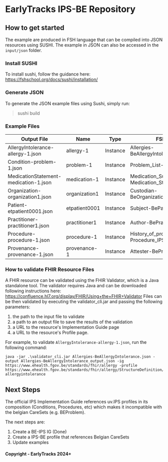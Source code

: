 # EarlyTracks IPS-BE Repository

## How to get started
The example are produced in FSH language that can be compiled into JSON resources using SUSHI.
The example in JSON can also be accessed in the `input/json` folder.

### Install SUSHI
To install sushi, follow the guidance here: https://fshschool.org/docs/sushi/installation/

### Generate JSON
To generate the JSON example files using Sushi, simply run:
> sushi build

### Example Files
| Output File                            | Name          | Type     | FSH File                                         | Lines  |
|----------------------------------------|---------------|----------|--------------------------------------------------|--------|
| AllergyIntolerance-allergy-1.json      | allergy-1     | Instance | Allergies-BeAllergyIntolerance.fsh              | 5 - 29 |
| Condition-problem-1.json               | problem-1     | Instance | Problem_List-BeProblem.fsh                      | 7 - 25 |
| MedicationStatement-medication-1.json  | medication-1  | Instance | Medication_Summary-Medication_Statement_IPS.fsh | 3 - 15 |
| Organization-organization1.json        | organization1 | Instance | Custodian-BeOrganization.fsh                    | 4 - 49 |
| Patient-etpatient0001.json             | etpatient0001 | Instance | Subject-BePatient.fsh                           | 8 - 96 |
| Practitioner-practitioner1.json        | practitioner1 | Instance | Author-BePractitioner.fsh                       | 1 - 37 |
| Procedure-procedure-1.json             | procedure-1   | Instance | History_of_procedures-Procedure_IPS.fsh         | 3 - 12 |
| Provenance-provenance-1.json           | provenance-1  | Instance | Attester-BeProvenance.fsh                       | 5 - 16 |

### How to validate FHIR Resource Files
A FHIR resource can be validated using the FHIR Validator, which is a Java standalone tool. 
The validator requires Java and can be downloaded following instructions here: https://confluence.hl7.org/display/FHIR/Using+the+FHIR+Validator
Files can be then validated by executing the validator_cli.jar and passing the following parameters:
1. the path to the input file to validate
1. a path to an output file to save the results of the validation
1. a URL to the resource's Implementation Guide page
1. a URL to the resource's Profile page.

For example, to validate `AllergyIntolerance-allergy-1.json`, run the following command:
```
java -jar .\validator_cli.jar Allergies-BeAllergyIntolerance.json -output Allergies-BeAllergyIntolerance_output.json -ig https://www.ehealth.fgov.be/standards/fhir/allergy -profile https://www.ehealth.fgov.be/standards/fhir/allergy/StructureDefinition/be-allergyintolerance
```


## Next Steps
The official IPS Implementation Guide references uv.IPS profiles in its composition (Conditions, Procedures, etc) which makes it incompatible with the belgian CareSets (e.g. BEProblem).

The next steps are:

1. Create a BE-IPS IG (Done)
1. Create a IPS-BE profile that references Belgian CareSets
1. Update examples


#### Copyright - EarlyTracks 2024+
